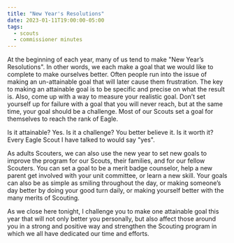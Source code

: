 ```yaml
---
title: "New Year's Resolutions"
date: 2023-01-11T19:00:00-05:00
tags:
  - scouts
  - commissioner minutes
---
```


At the beginning of each year, many of us tend to make "New Year’s Resolutions". In other words, we each make a goal that we would like to complete to make ourselves better. Often people run into the issue of making an un-attainable goal that will later cause them frustration. The key to making an attainable goal is to be specific and precise on what the result is. Also, come up with a way to measure your realistic goal. Don’t set yourself up for failure with a goal that you will never reach, but at the same time, your goal should be a challenge. Most of our Scouts set a goal for themselves to reach the rank of Eagle.  

Is it attainable? Yes. 
Is it a challenge? You better believe it.
Is it worth it? Every Eagle Scout I have talked to would say "yes".

As adults Scouters, we can also use the new year to set new goals to improve the program for our Scouts, their families, and for our fellow Scouters. You can set a goal to be a merit badge counselor, help a new parent get involved with your unit committee, or learn a new skill. Your goals can also be as simple as smiling throughout the day, or making someone’s day better by doing your good turn daily, or making yourself better with the many merits of Scouting. 

As we close here tonight, I challenge you to make one attainable goal this year that will not only better you personally, but also affect those around you in a strong and positive way and strengthen the Scouting program in which we all have dedicated our time and efforts.
